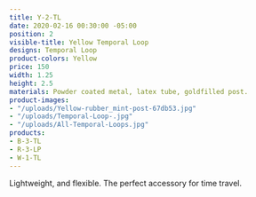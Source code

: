 ```yaml
---
title: Y-2-TL
date: 2020-02-16 00:30:00 -05:00
position: 2
visible-title: Yellow Temporal Loop
designs: Temporal Loop
product-colors: Yellow
price: 150
width: 1.25
height: 2.5
materials: Powder coated metal, latex tube, goldfilled post.
product-images:
- "/uploads/Yellow-rubber_mint-post-67db53.jpg"
- "/uploads/Temporal-Loop-.jpg"
- "/uploads/All-Temporal-Loops.jpg"
products:
- B-3-TL
- R-3-LP
- W-1-TL
---
```


Lightweight, and flexible. The perfect accessory for time travel. 